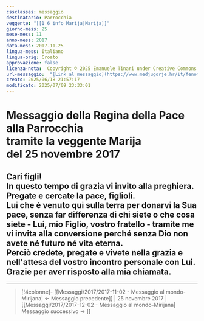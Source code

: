 ```yaml
---
cssclasses: messaggio
destinatario: Parrocchia
veggente: "[[1 6 info Marija|Marija]]"
giorno-mess: 25
mese-mess: 11
anno-mess: 2017
data-mess: 2017-11-25
lingua-mess: Italiano
lingua-orig: Croato
approvazione: false
licenza-nota:  Copyright © 2025 Emanuele Tinari under Creative Commons BY-NC-SA 4.0 https://creativecommons.org/licenses/by-nc-sa/4.0/
url-messaggio:  "[Link al messaggio](https://www.medjugorje.hr/it/fenomeno-di-medjugorje/messaggi-della-madonna/?datum=2017-11-25)"
creato: 2025/06/18 21:57:17
modificato: 2025/07/09 23:33:01
---
```


# Messaggio della Regina della Pace<br>alla Parrocchia<br>tramite la veggente Marija<br>del 25 novembre 2017

## Cari figli!<br>In questo tempo di grazia vi invito alla preghiera.<br>Pregate e cercate la pace, figlioli.<br>Lui che è venuto qui sulla terra per donarvi la Sua pace, senza far differenza di chi siete o che cosa siete - Lui, mio Figlio, vostro fratello - tramite me vi invita alla conversione perché senza Dio non avete né futuro né vita eterna.<br>Perciò credete, pregate e vivete nella grazia e nell'attesa del vostro incontro personale con Lui.<br>Grazie per aver risposto alla mia chiamata.

***

> [!4colonne]- [[Messaggi/2017/2017-11-02 - Messaggio al mondo-Mirijana| ← Messaggio precedente]] | 25 novembre 2017 | [[Messaggi/2017/2017-12-02 - Messaggio al mondo-Mirijana| Messaggio successivo → ]]